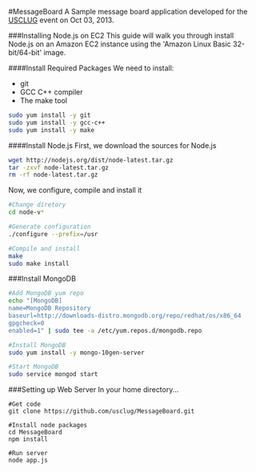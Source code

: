 #MessageBoard
A Sample message board application developed for the [USCLUG](http://usclug.deterlab.net/) event on Oct 03, 2013.

###Installing  Node.js on EC2
This guide will walk you through install Node.js on an Amazon EC2 instance using the 'Amazon Linux Basic 32-bit/64-bit' image.

####Install Required Packages
We need to install:
  + git
  + GCC C++ compiler
  + The make tool  

```bash
sudo yum install -y git
sudo yum install -y gcc-c++
sudo yum install -y make
```

####Install Node.js
First, we download the sources for Node.js
```bash
wget http://nodejs.org/dist/node-latest.tar.gz
tar -zxvf node-latest.tar.gz
rm -rf node-latest.tar.gz
```

Now, we configure, compile and install it
```bash
#Change diretory
cd node-v*

#Generate configuration
./configure --prefix=/usr

#Compile and install
make
sudo make install
```


###Install MongoDB

```bash
#Add MongoDB yum repo 
echo "[MongoDB]
name=MongoDB Repository
baseurl=http://downloads-distro.mongodb.org/repo/redhat/os/x86_64
gpgcheck=0
enabled=1" | sudo tee -a /etc/yum.repos.d/mongodb.repo

#Install MongoDB
sudo yum install -y mongo-10gen-server

#Start MongoDB
sudo service mongod start
```

###Setting up Web Server
In your home directory...
```
#Get code
git clone https://github.com/usclug/MessageBoard.git

#Install node packages
cd MessageBoard
npm install

#Run server
node app.js
